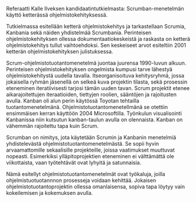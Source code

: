 Referaatti Kalle Ilveksen kandidaatintutkielmasta: Scrumban-menetelmän käyttö ketterässä ohjelmistokehityksessä.

Tutkielmassa esitellään ketterä ohjelmistokehitys ja tarkastellaan Scrumia, Kanbania sekä näiden yhdistelmää Scrumbania. Perinteisen ohjelmistokehityksen ollessa dokumentaatiokeskeistä ja raskasta on ketterä ohjelmistokehitys tullut vaihtoehdoksi. Sen keskeiseet arvot esiteltiin 2001 ketterän ohjelmistokehityksen julistuksessa.

Scrum-ohjelmistotuotantomenetelmä juontaa juurensa 1990-luvun alkuun. Perinteisen ohjelmistokehityksen ongelmista kumpusi tarve lähestyä ohjelmistokehitystä uudella tavalla. Itseorganisoituva kehitysryhmä, jossa jokaisella ryhmän jäsenellä on selkeä kuva projektin tilasta, sekä prosessin eteneminen iteratiivisesti tarjosi tämän uuden tavan. Scrum projektit etenee aikarajoitettujen iteraatioiden, tiettyjen roolien, sääntöjen ja rajoitusten avulla.
Kanban oli alun perin käytössä Toyotan tehtailla tuotantomenetelmänä.
Ohjelmistotuotantomenetellmänä se otettiin ensimmäisen kerran käyttöön 2004 Microsoftilla. Työnkulun visualisointi Kanbanissa niin kutsutun kanban-taulun avulla on olennaista. Kanban on vähemmän rajoitettu tapa kuin Scrum.

Scrumban on nimitys, jota käytetään Scrumin ja Kanbanin menetelmiä yhdistelevästä ohjelmistotuotantomenetelmästä. Se sopii hyvin arvaamattomille sekaalisille projekteille, joissa vaatimukset muuttuvat nopeasti. Esimerkiksi ylläpitoprojektien eteneminen ei välttämättä ole viikottaista, vaan työtehtävät ovat lyhyitä ja satunnaisia.

Nämä esitellyt ohjelmistotuotantomenetelmät ovat työkaluja, joilla ohjelmistuotuotannnon prosesseja voidaan kehittää. Jokaisen ohjelmistotuotantoprojektin ollessa omanlaisensa, sopiva tapa löytyy vain kokeilemisen ja kokemuksen avulla.
